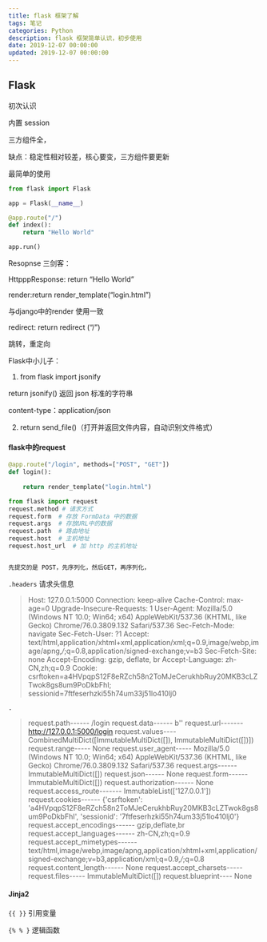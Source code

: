 ```yaml
---
title: flask 框架了解
tags: 笔记
categories: Python
description: flask 框架简单认识，初步使用
date: 2019-12-07 00:00:00
updated: 2019-12-07 00:00:00
---
```




## Flask

初次认识

内置 session

三方组件全，

缺点：稳定性相对较差，核心要变，三方组件要更新

最简单的使用

```python
from flask import Flask

app = Flask(__name__)

@app.route("/")
def index():
    return "Hello World"

app.run()
```

Resopnse 三剑客：

HttpppResponse: return  “Hello World”

render:return render_template(“login.html”)

与django中的render 使用一致

redirect: return redirect (“/”)

跳转，重定向

Flask中小儿子：

1. from flask import jsonify

return jsonify()   返回 json 标准的字符串

content-type：application/json

2. return send_file()（打开并返回文件内容，自动识别文件格式）

#### flask中的request

```python
@app.route("/login", methods=["POST", "GET"])
def login():
    
    return render_template("login.html")

from flask import request
request.method # 请求方式
request.form  # 存放 FormData 中的数据
request.args  # 存放URL中的数据
request.path  # 路由地址
request.host  # 主机地址
request.host_url  # 加 http 的主机地址


先提交的是 POST，先序列化，然后GET，再序列化，
```

`.headers`  请求头信息

> Host: 127.0.0.1:5000
> Connection: keep-alive
> Cache-Control: max-age=0
> Upgrade-Insecure-Requests: 1
> User-Agent: Mozilla/5.0 (Windows NT 10.0; Win64; x64) AppleWebKit/537.36 (KHTML, like Gecko) Chrome/76.0.3809.132 Safari/537.36
> Sec-Fetch-Mode: navigate
> Sec-Fetch-User: ?1
> Accept: text/html,application/xhtml+xml,application/xml;q=0.9,image/webp,image/apng,*/*;q=0.8,application/signed-exchange;v=b3
> Sec-Fetch-Site: none
> Accept-Encoding: gzip, deflate, br
> Accept-Language: zh-CN,zh;q=0.9
> Cookie: csrftoken=a4HVpqpS12F8eRZch58n2ToMJeCerukhbRuy20MKB3cLZTwok8gs8um9PoDkbFhI; sessionid=7ftfeserhzki55h74um33j51lo410lj0

`.`

>request.path------ /login
>request.data------ b''
>request.url------- http://127.0.0.1:5000/login
>request.values---- CombinedMultiDict([ImmutableMultiDict([]), ImmutableMultiDict([])])
>request.range----- None
>request.user_agent----- Mozilla/5.0 (Windows NT 10.0; Win64; x64) AppleWebKit/537.36 (KHTML, like Gecko) Chrome/76.0.3809.132 Safari/537.36
>request.args------ ImmutableMultiDict([])
>request.json------ None
>request.form------ ImmutableMultiDict([])
>request.authorization------ None
>request.access_route------- ImmutableList(['127.0.0.1'])
>request.cookies------ {'csrftoken': 'a4HVpqpS12F8eRZch58n2ToMJeCerukhbRuy20MKB3cLZTwok8gs8um9PoDkbFhI', 'sessionid': '7ftfeserhzki55h74um33j51lo410lj0'}
>request.accept_encodings------ gzip,deflate,br
>request.accept_languages------ zh-CN,zh;q=0.9
>request.accept_mimetypes------ text/html,image/webp,image/apng,application/xhtml+xml,application/signed-exchange;v=b3,application/xml;q=0.9,*/*;q=0.8
>request.content_length------ None
>request.accept_charsets----- 
>request.files----- ImmutableMultiDict([])
>request.blueprint---- None

#### Jinja2

`{{ }}` 引用变量

`{% % }` 逻辑函数